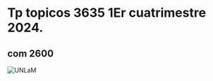 # Tp topicos 3635 1Er cuatrimestre 2024.
## com 2600

![UNLaM](https://www.soa-unlam.com.ar/wiki/images/thumb/5/5f/Unlam-logo.jpg/272px-Unlam-logo.jpg)

